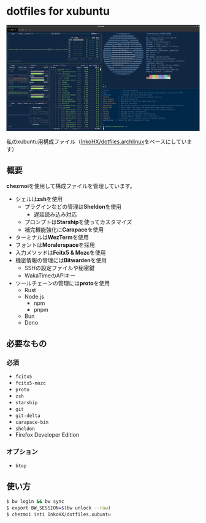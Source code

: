 # dotfiles for xubuntu

![WezTerm screenshot](./.github/assets/terminal.png)

私のxubuntu用構成ファイル（[InkoHX/dotfiles.archlinux](https://github.com/InkoHX/dotfiles)をベースにしています）

## 概要

**chezmoi**を使用して構成ファイルを管理しています。

- シェルは**zsh**を使用
  - プラグインなどの管理は**Sheldon**を使用
    - 遅延読み込み対応
  - プロンプトは**Starship**を使ってカスタマイズ
  - 補完機能強化に**Carapace**を使用
- ターミナルは**WezTerm**を使用
- フォントは**Moralerspace**を採用
- 入力メソッドは**Fcitx5 & Mozc**を使用
- 機密情報の管理には**Bitwarden**を使用
  - SSHの設定ファイルや秘密鍵
  - WakaTimeのAPIキー
- ツールチェーンの管理には**proto**を使用
  - Rust
  - Node.js
    - npm
    - pnpm
  - Bun
  - Deno

## 必要なもの

### 必須

- `fcitx5`
- `fcitx5-mozc`
- `proto`
- `zsh`
- `starship`
- `git`
- `git-delta`
- `carapace-bin`
- `sheldon`
- Firefox Developer Edition

### オプション

- `btop`

## 使い方

```bash
$ bw login && bw sync
$ export BW_SESSION=$(bw unlock --raw)
$ chezmoi inti InkoHX/dotfiles.xubuntu
```
